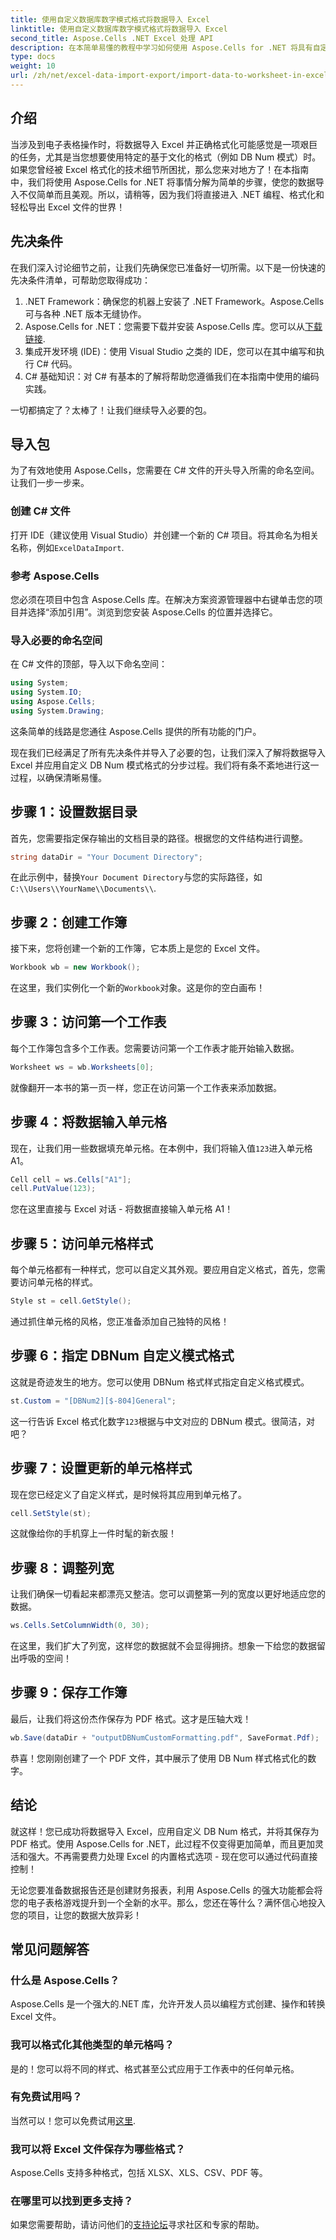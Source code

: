 ```yaml
---
title: 使用自定义数据库数字模式格式将数据导入 Excel
linktitle: 使用自定义数据库数字模式格式将数据导入 Excel
second_title: Aspose.Cells .NET Excel 处理 API
description: 在本简单易懂的教程中学习如何使用 Aspose.Cells for .NET 将具有自定义 DB Num 格式的数据导入 Excel。
type: docs
weight: 10
url: /zh/net/excel-data-import-export/import-data-to-worksheet-in-excel-with-specified-db-num-custom-pattern-formatting/
---
```

## 介绍

当涉及到电子表格操作时，将数据导入 Excel 并正确格式化可能感觉是一项艰巨的任务，尤其是当您想要使用特定的基于文化的格式（例如 DB Num 模式）时。如果您曾经被 Excel 格式化的技术细节所困扰，那么您来对地方了！在本指南中，我们将使用 Aspose.Cells for .NET 将事情分解为简单的步骤，使您的数据导入不仅简单而且美观。所以，请稍等，因为我们将直接进入 .NET 编程、格式化和轻松导出 Excel 文件的世界！

## 先决条件

在我们深入讨论细节之前，让我们先确保您已准备好一切所需。以下是一份快速的先决条件清单，可帮助您取得成功：

1. .NET Framework：确保您的机器上安装了 .NET Framework。Aspose.Cells 可与各种 .NET 版本无缝协作。
2.  Aspose.Cells for .NET：您需要下载并安装 Aspose.Cells 库。您可以从[下载链接](https://releases.aspose.com/cells/net/).
3. 集成开发环境 (IDE)：使用 Visual Studio 之类的 IDE，您可以在其中编写和执行 C# 代码。
4. C# 基础知识：对 C# 有基本的了解将帮助您遵循我们在本指南中使用的编码实践。

一切都搞定了？太棒了！让我们继续导入必要的包。

## 导入包

为了有效地使用 Aspose.Cells，您需要在 C# 文件的开头导入所需的命名空间。让我们一步一步来。

### 创建 C# 文件

打开 IDE（建议使用 Visual Studio）并创建一个新的 C# 项目。将其命名为相关名称，例如`ExcelDataImport`.

### 参考 Aspose.Cells

您必须在项目中包含 Aspose.Cells 库。在解决方案资源管理器中右键单击您的项目并选择“添加引用”。浏览到您安装 Aspose.Cells 的位置并选择它。

### 导入必要的命名空间

在 C# 文件的顶部，导入以下命名空间：

```csharp
using System;
using System.IO;
using Aspose.Cells;
using System.Drawing;
```

这条简单的线路是您通往 Aspose.Cells 提供的所有功能的门户。 

现在我们已经满足了所有先决条件并导入了必要的包，让我们深入了解将数据导入 Excel 并应用自定义 DB Num 模式格式的分步过程。我们将有条不紊地进行这一过程，以确保清晰易懂。

## 步骤 1：设置数据目录

首先，您需要指定保存输出的文档目录的路径。根据您的文件结构进行调整。

```csharp
string dataDir = "Your Document Directory";
```

在此示例中，替换`Your Document Directory`与您的实际路径，如`C:\\Users\\YourName\\Documents\\`.

## 步骤 2：创建工作簿

接下来，您将创建一个新的工作簿，它本质上是您的 Excel 文件。

```csharp
Workbook wb = new Workbook();
```

在这里，我们实例化一个新的`Workbook`对象。这是你的空白画布！

## 步骤 3：访问第一个工作表

每个工作簿包含多个工作表。您需要访问第一个工作表才能开始输入数据。

```csharp
Worksheet ws = wb.Worksheets[0];
```

就像翻开一本书的第一页一样，您正在访问第一个工作表来添加数据。

## 步骤 4：将数据输入单元格

现在，让我们用一些数据填充单元格。在本例中，我们将输入值`123`进入单元格 A1。

```csharp
Cell cell = ws.Cells["A1"];
cell.PutValue(123);
```

您在这里直接与 Excel 对话 - 将数据直接输入单元格 A1！ 

## 步骤 5：访问单元格样式

每个单元格都有一种样式，您可以自定义其外观。要应用自定义格式，首先，您需要访问单元格的样式。

```csharp
Style st = cell.GetStyle();
```

通过抓住单元格的风格，您正准备添加自己独特的风格！

## 步骤 6：指定 DBNum 自定义模式格式

这就是奇迹发生的地方。您可以使用 DBNum 格式样式指定自定义格式模式。

```csharp
st.Custom = "[DBNum2][$-804]General";
```

这一行告诉 Excel 格式化数字`123`根据与中文对应的 DBNum 模式。很简洁，对吧？

## 步骤 7：设置更新的单元格样式

现在您已经定义了自定义样式，是时候将其应用到单元格了。

```csharp
cell.SetStyle(st);
```

这就像给你的手机穿上一件时髦的新衣服！

## 步骤 8：调整列宽

让我们确保一切看起来都漂亮又整洁。您可以调整第一列的宽度以更好地适应您的数据。

```csharp
ws.Cells.SetColumnWidth(0, 30);
```

在这里，我们扩大了列宽，这样您的数据就不会显得拥挤。想象一下给您的数据留出呼吸的空间！

## 步骤 9：保存工作簿

最后，让我们将这份杰作保存为 PDF 格式。这才是压轴大戏！

```csharp
wb.Save(dataDir + "outputDBNumCustomFormatting.pdf", SaveFormat.Pdf);
```

恭喜！您刚刚创建了一个 PDF 文件，其中展示了使用 DB Num 样式格式化的数字。

## 结论

就这样！您已成功将数据导入 Excel，应用自定义 DB Num 格式，并将其保存为 PDF 格式。使用 Aspose.Cells for .NET，此过程不仅变得更加简单，而且更加灵活和强大。不再需要费力处理 Excel 的内置格式选项 - 现在您可以通过代码直接控制！

无论您要准备数据报告还是创建财务报表，利用 Aspose.Cells 的强大功能都会将您的电子表格游戏提升到一个全新的水平。那么，您还在等什么？满怀信心地投入您的项目，让您的数据大放异彩！

## 常见问题解答

### 什么是 Aspose.Cells？  
Aspose.Cells 是一个强大的.NET 库，允许开发人员以编程方式创建、操作和转换 Excel 文件。

### 我可以格式化其他类型的单元格吗？  
是的！您可以将不同的样式、格式甚至公式应用于工作表中的任何单元格。

### 有免费试用吗？  
当然可以！您可以免费试用[这里](https://releases.aspose.com/).

### 我可以将 Excel 文件保存为哪些格式？  
Aspose.Cells 支持多种格式，包括 XLSX、XLS、CSV、PDF 等。

### 在哪里可以找到更多支持？  
如果您需要帮助，请访问他们的[支持论坛](https://forum.aspose.com/c/cells/9)寻求社区和专家的帮助。